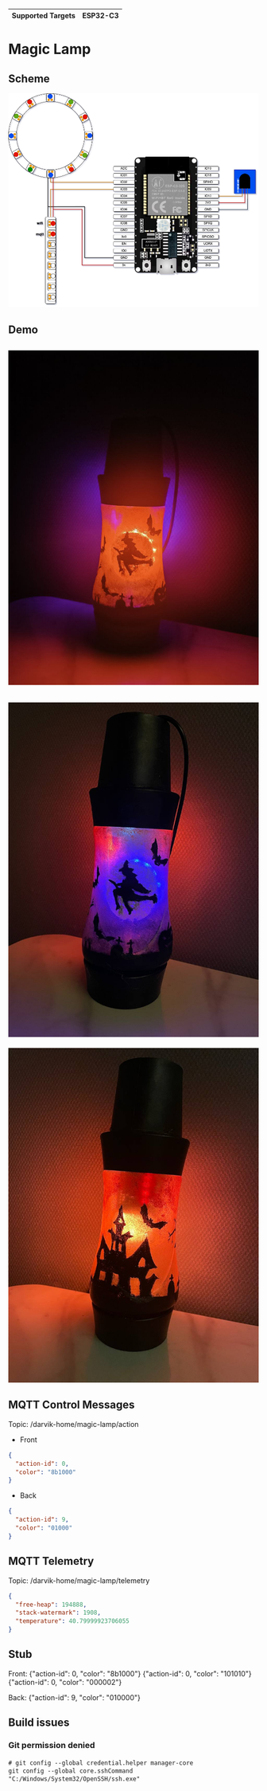 | Supported Targets | ESP32-C3 |
|-------------------|----------|

# Magic Lamp
## Scheme
![image](https://raw.githubusercontent.com/darvik80/magic-lamp-espidf/master/docs/esp32c3s.png)

## Demo
![image](https://github.com/darvik80/magic-lamp-espidf/raw/master/docs/red.jpg)
---
![image](https://github.com/darvik80/magic-lamp-espidf/raw/master/docs/witch.jpg)
---
![image](https://github.com/darvik80/magic-lamp-espidf/raw/master/docs/house.jpg)

## MQTT Control Messages

Topic: /darvik-home/magic-lamp/action
* Front 
```json
{
  "action-id": 0, 
  "color": "8b1000"
}
```

* Back
```json
{
  "action-id": 9, 
  "color": "01000"
}
```

## MQTT Telemetry
Topic: /darvik-home/magic-lamp/telemetry
```json
{
  "free-heap": 194888,
  "stack-watermark": 1908,
  "temperature": 40.79999923706055
}
```

## Stub

Front:
{"action-id": 0, "color": "8b1000"}
{"action-id": 0, "color": "101010"}
{"action-id": 0, "color": "000002"}

Back:
{"action-id": 9, "color": "010000"}

## Build issues

### Git permission denied
```aiignore
# git config --global credential.helper manager-core
git config --global core.sshCommand "C:/Windows/System32/OpenSSH/ssh.exe"
```